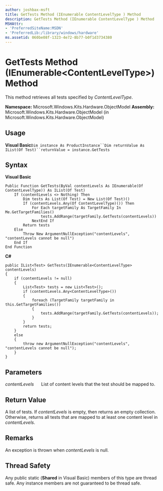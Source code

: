 ```yaml
---
author: joshbax-msft
title: GetTests Method (IEnumerable ContentLevelType ) Method
description: GetTests Method (IEnumerable ContentLevelType ) Method
MSHAttr:
- 'PreferredSiteName:MSDN'
- 'PreferredLib:/library/windows/hardware'
ms.assetid: 060be08f-1323-4e72-8b77-b0f1d3734380
---
```


# GetTests Method (IEnumerable&lt;ContentLevelType&gt;) Method


This method retrieves all tests specified by *ContentLevelType*.

**Namespace:** Microsoft.Windows.Kits.Hardware.ObjectModel **Assembly:** Microsoft.Windows.Kits.Hardware.ObjectModel (in Microsoft.Windows.Kits.Hardware.ObjectModel)

## Usage


**Visual Basic**`Dim instance As ProductInstance``Dim returnValue As IList(Of Test)``returnValue = instance.GetTests`

## Syntax


**Visual Basic**

``` syntax
Public Function GetTests(ByVal contentLevels As IEnumerable(Of ContentLevelType)) As IList(Of Test) 
    If (contentLevels <> Nothing) Then
        Dim tests As List(Of Test) = New List(Of Test)()
        If (contentLevels.Any(Of ContentLevelType)()) Then
            For Each targetFamily As TargetFamily In Me.GetTargetFamilies()
                tests.AddRange(targetFamily.GetTests(contentLevels))
            NextEnd If
        Return tests
    Else
        Throw New ArgumentNullException("contentLevels", "contentLevels cannot be null")
    End If
End Function
```

**C#**

``` syntax
public IList<Test> GetTests(IEnumerable<ContentLevelType> contentLevels)
{
    if (contentLevels != null)
    {
        List<Test> tests = new List<Test>();
        if (contentLevels.Any<ContentLevelType>())
        {
            foreach (TargetFamily targetFamily in this.GetTargetFamilies())
            {
                tests.AddRange(targetFamily.GetTests(contentLevels));
            }
        }
        return tests;
    }
    else
    {
        throw new ArgumentNullException("contentLevels", "contentLevels cannot be null");
    }
}
```

## Parameters


*contentLevels*      List of content levels that the test should be mapped to.

## Return Value


A list of tests. If *contentLevels* is empty, then returns an empty collection. Otherwise, returns all tests that are mapped to at least one content level in *contentLevels*.

## Remarks


An exception is thrown when *contentLevels* is null.

## Thread Safety


Any public static (**Shared** in Visual Basic) members of this type are thread safe. Any instance members are not guaranteed to be thread safe.

 

 






